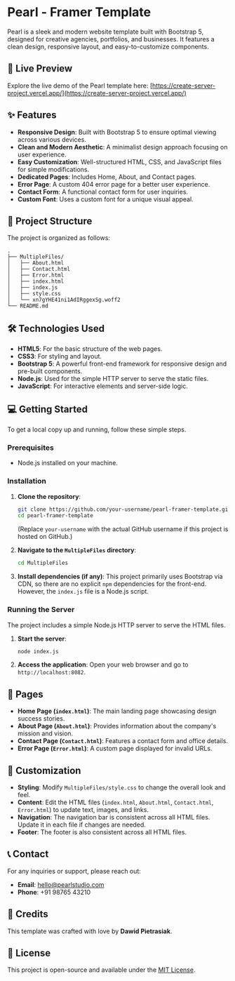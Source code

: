 # Pearl - Framer Template

Pearl is a sleek and modern website template built with Bootstrap 5, designed for creative agencies, portfolios, and businesses. It features a clean design, responsive layout, and easy-to-customize components.

## 🚀 Live Preview

Explore the live demo of the Pearl template here: [https://create-server-project.vercel.app/](https://create-server-project.vercel.app/)

## ✨ Features

*   **Responsive Design**: Built with Bootstrap 5 to ensure optimal viewing across various devices.
*   **Clean and Modern Aesthetic**: A minimalist design approach focusing on user experience.
*   **Easy Customization**: Well-structured HTML, CSS, and JavaScript files for simple modifications.
*   **Dedicated Pages**: Includes Home, About, and Contact pages.
*   **Error Page**: A custom 404 error page for a better user experience.
*   **Contact Form**: A functional contact form for user inquiries.
*   **Custom Font**: Uses a custom font for a unique visual appeal.

## 📂 Project Structure

The project is organized as follows:

```
.
├── MultipleFiles/
│   ├── About.html
│   ├── Contact.html
│   ├── Error.html
│   ├── index.html
│   ├── index.js
│   ├── style.css
│   └── xn7gYHE41ni1AdIRggexSg.woff2
└── README.md
```

## 🛠️ Technologies Used

*   **HTML5**: For the basic structure of the web pages.
*   **CSS3**: For styling and layout.
*   **Bootstrap 5**: A powerful front-end framework for responsive design and pre-built components.
*   **Node.js**: Used for the simple HTTP server to serve the static files.
*   **JavaScript**: For interactive elements and server-side logic.

## 💻 Getting Started

To get a local copy up and running, follow these simple steps.

### Prerequisites

*   Node.js installed on your machine.

### Installation

1.  **Clone the repository**:
    ```bash
    git clone https://github.com/your-username/pearl-framer-template.git
    cd pearl-framer-template
    ```
    (Replace `your-username` with the actual GitHub username if this project is hosted on GitHub.)

2.  **Navigate to the `MultipleFiles` directory**:
    ```bash
    cd MultipleFiles
    ```

3.  **Install dependencies (if any)**:
    This project primarily uses Bootstrap via CDN, so there are no explicit `npm` dependencies for the front-end. However, the `index.js` file is a Node.js script.

### Running the Server

The project includes a simple Node.js HTTP server to serve the HTML files.

1.  **Start the server**:
    ```bash
    node index.js
    ```

2.  **Access the application**:
    Open your web browser and go to `http://localhost:8082`.

## 📄 Pages

*   **Home Page (`index.html`)**: The main landing page showcasing design success stories.
*   **About Page (`About.html`)**: Provides information about the company's mission and vision.
*   **Contact Page (`Contact.html`)**: Features a contact form and office details.
*   **Error Page (`Error.html`)**: A custom page displayed for invalid URLs.

## 🎨 Customization

*   **Styling**: Modify `MultipleFiles/style.css` to change the overall look and feel.
*   **Content**: Edit the HTML files (`index.html`, `About.html`, `Contact.html`, `Error.html`) to update text, images, and links.
*   **Navigation**: The navigation bar is consistent across all HTML files. Update it in each file if changes are needed.
*   **Footer**: The footer is also consistent across all HTML files.

## 📞 Contact

For any inquiries or support, please reach out:

*   **Email**: hello@pearlstudio.com
*   **Phone**: +91 98765 43210

## 🙏 Credits

This template was crafted with love by **Dawid Pietrasiak**.

## 📝 License

This project is open-source and available under the [MIT License](LICENSE).
